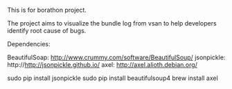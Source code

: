 This is for borathon project.

The project aims to visualize the bundle log from vsan to help developers
identify root cause of bugs.

Dependencies:

BeautifulSoap: http://www.crummy.com/software/BeautifulSoup/
jsonpickle: http://http://jsonpickle.github.io/
axel: http://axel.alioth.debian.org/

sudo pip install jsonpickle
sudo pip install beautifulsoup4
brew install axel
